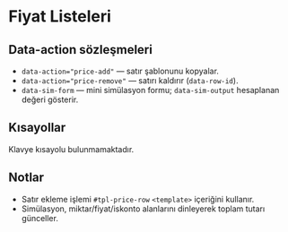 # Fiyat Listeleri

## Data-action sözleşmeleri
- `data-action="price-add"` — satır şablonunu kopyalar.
- `data-action="price-remove"` — satırı kaldırır (`data-row-id`).
- `data-sim-form` — mini simülasyon formu; `data-sim-output` hesaplanan değeri gösterir.

## Kısayollar
Klavye kısayolu bulunmamaktadır.

## Notlar
- Satır ekleme işlemi `#tpl-price-row` `<template>` içeriğini kullanır.
- Simülasyon, miktar/fiyat/iskonto alanlarını dinleyerek toplam tutarı günceller.
